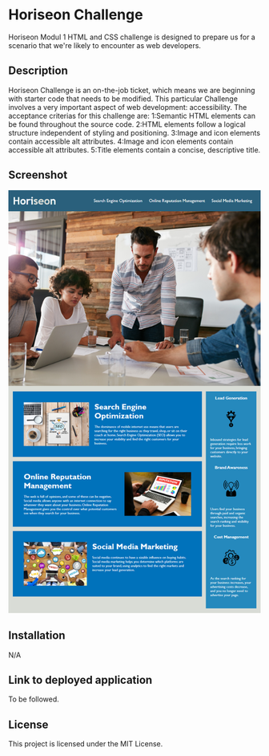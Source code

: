 # Horiseon Challenge

Horiseon Modul 1 HTML and CSS challenge is designed to prepare us for a scenario that we're likely to encounter as web developers.  

## Description

Horiseon Challenge is an on-the-job ticket, which means we are beginning with starter code that needs to be modified. This particular Challenge involves a very important aspect of web development: accessibility. 
The acceptance criterias for this challenge are:
1:Semantic HTML elements can be found throughout the source code.
2:HTML elements follow a logical structure independent of styling and positioning.
3:Image and icon elements contain accessible alt attributes.
4:Image and icon elements contain accessible alt attributes.
5:Title elements contain a concise, descriptive title.

## Screenshot 

![Screenshot of Horiseon index page](/assets/images/challenge-demo.png "Horiseon Challenge")

## Installation

N/A

## Link to deployed application

To be followed.

## License

This project is licensed under the MIT License.